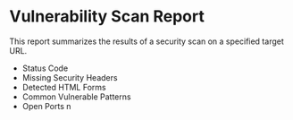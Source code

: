 # Vulnerability Scan Report

This report summarizes the results of a security scan on a specified target URL.

- Status Code
- Missing Security Headers
- Detected HTML Forms
- Common Vulnerable Patterns
- Open Ports
n